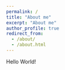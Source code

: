 ```yaml
---
permalink: /
title: "About me"
excerpt: "About me"
author_profile: true
redirect_from: 
  - /about/
  - /about.html
---
```


Hello World!
